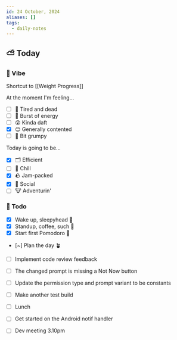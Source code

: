 ```yaml
---
id: 24 October, 2024
aliases: []
tags:
  - daily-notes
---
```



## ⛅ Today

### 🌙 Vibe
Shortcut to [[Weight Progress]]

At the moment I'm feeling...

- [ ] 🥱 Tired and dead
- [ ] 🤪 Burst of energy
- [ ] 😵 Kinda daft
- [x] 😌 Generally contented
- [ ] 😤 Bit grumpy

Today is going to be...

- [x] 🗂️ Efficient
- [ ] 🧘 Chill
- [x] 🪨 Jam-packed
- [x] 🦋 Social
- [ ] 🐮 Adventurin'

### 🏃 Todo

- [x] Wake up, sleepyhead 🧊
- [x] Standup, coffee, such 💫
- [x] Start first Pomodoro 🍅
- [~] Plan the day 🪴
- [ ] Implement code review feedback
- [ ] The changed prompt is missing a Not Now button
- [ ] Update the permission type and prompt variant to be constants
- [ ] Make another test build
- [ ] Lunch
- [ ] Get started on the Android notif handler
- [ ] Dev meeting 3.10pm

